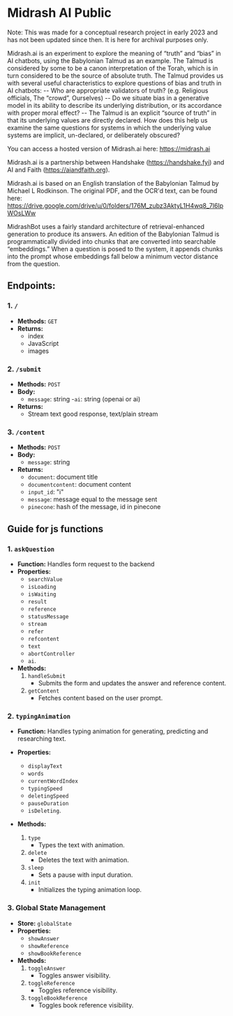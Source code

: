 # Midrash AI Public

Note: This was made for a conceptual research project in early 2023 and has not been updated since then. It is here for archival purposes only.

Midrash.ai is an experiment to explore the meaning of “truth” and “bias” in AI chatbots, using the Babylonian Talmud as an example. The Talmud is considered by some to be a canon interpretation of the Torah, which is in turn considered to be the source of absolute truth. The Talmud provides us with several useful characteristics to explore questions of bias and truth in AI chatbots:
-- Who are appropriate validators of truth? (e.g. Religious officials, The “crowd”, Ourselves)
-- Do we situate bias in a generative model in its ability to describe its underlying distribution, or its accordance with proper moral effect? 
-- The Talmud is an explicit “source of truth” in that its underlying values are directly declared. How does this help us examine the same questions for systems in which the underlying value systems are implicit, un-declared, or deliberately obscured?

You can access a hosted version of Midrash.ai here: https://midrash.ai

Midrash.ai is a partnership between Handshake (https://handshake.fyi) and AI and Faith (https://aiandfaith.org).

Midrash.ai is based on an English translation of the Babylonian Talmud by Michael L Rodkinson. The original PDF, and the OCR'd text, can be found here:
https://drive.google.com/drive/u/0/folders/176M_zubz3AktyL1H4wq8_7l6IpWOsLWw

MidrashBot uses a fairly standard architecture of retrieval-enhanced generation to produce its answers. An edition of the Babylonian Talmud is programmatically divided into chunks that are converted into searchable “embeddings.” When a question is posed to the system, it appends chunks into the prompt whose embeddings fall below a minimum vector distance from the question.


## Endpoints:

### 1. `/`

- **Methods:** `GET`
- **Returns:**
  - index
  - JavaScript
  - images

### 2. `/submit`

- **Methods:** `POST`
- **Body:**
  - `message`: string
  -`ai`: string (openai or ai)
- **Returns:**
  - Stream text good response, text/plain stream

### 3. `/content`

- **Methods:** `POST`
- **Body:**
  - `message`: string
- **Returns:**
  - `document`: document title
  - `documentcontent`: document content
  - `input_id`: "i"
  - `message`: message equal to the message sent
  - `pinecone`: hash of the message, id in pinecone


## Guide for js functions

### 1. `askQuestion`

- **Function:** Handles form request to the backend
- **Properties:**
    - `searchValue`
    - `isLoading`
    - `isWaiting`
    - `result`
    - `reference`
    - `statusMessage`
    - `stream`
    - `refer`
    - `refcontent`
    - `text`
    - `abortController`
    - `ai`.
- **Methods:**
    1.  `handleSubmit`
        - Submits the form and updates the answer and reference content.
    2.  `getContent`
        - Fetches content based on the user prompt.

### 2. `typingAnimation`

- **Function:** Handles typing animation for generating, predicting and researching text.
- **Properties:**
    - `displayText`
    - `words`
    - `currentWordIndex`
    - `typingSpeed`
    - `deletingSpeed`
    - `pauseDuration`
    - `isDeleting`.

- **Methods:**
    1. `type`
        - Types the text with animation.
    2. `delete`
        - Deletes the text with animation.
    3. `sleep`
        - Sets a pause with input duration.
    4. `init`
        - Initializes the typing animation loop.

### 3. Global State Management

- **Store:** `globalState`
- **Properties:**
    - `showAnswer`
    - `showReference`
    - `showBookReference`
- **Methods:**
    1. `toggleAnswer`
        - Toggles answer visibility.
    2. `toggleReference`
        - Toggles reference visibility.
    3. `toggleBookReference`
        - Toggles book reference visibility.
